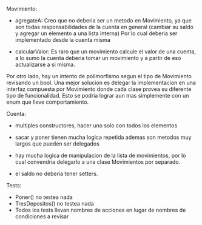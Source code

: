 Movimiento:

- agregateA:
Creo que no deberia ser un metodo en Movimiento,
ya que son todas responsabilidades de la cuenta en general
(cambiar su saldo y agregar un elemento a una lista interna)
Por lo cual deberia ser implementado desde la cuenta misma

- calcularValor: Es raro que un movimiento calcule el valor
de una cuenta, a lo sumo la cuenta deberia tomar un movimiento
y a partir de eso actualizarse a si misma.

Por otro lado, hay un intento de polimorfismo segun el tipo de Movimiento revisando un bool. 
Una mejor solucion es delegar la implementacion en una interfaz compuesta por Movimiento donde cada clase provea su diferente tipo de funcionalidad.
Esto se podria lograr aun mas simplemente con un enum
que lleve comportamiento.

Cuenta:

- multiples constructores, hacer uno solo
con todos los elementos

- sacar y poner tienen mucha logica repetida
ademas son metodos muy largos que pueden ser delegados

- hay mucha logica de manipulacion de la lista de movimientos, por lo cual convendria delegarlo a una clase
Movimientos por separado.

- el saldo no deberia tener setters.

Tests: 

- Poner() no testea nada
- TresDepositos() no testea nada
- Todos los tests llevan nombres de acciones 
en lugar de nombres de condiciones a revisar